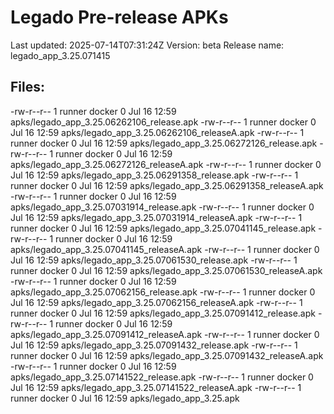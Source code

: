 # Legado Pre-release APKs
Last updated: 2025-07-14T07:31:24Z
Version: beta
Release name: legado_app_3.25.071415
## Files:
-rw-r--r-- 1 runner docker 0 Jul 16 12:59 apks/legado_app_3.25.06262106_release.apk
-rw-r--r-- 1 runner docker 0 Jul 16 12:59 apks/legado_app_3.25.06262106_releaseA.apk
-rw-r--r-- 1 runner docker 0 Jul 16 12:59 apks/legado_app_3.25.06272126_release.apk
-rw-r--r-- 1 runner docker 0 Jul 16 12:59 apks/legado_app_3.25.06272126_releaseA.apk
-rw-r--r-- 1 runner docker 0 Jul 16 12:59 apks/legado_app_3.25.06291358_release.apk
-rw-r--r-- 1 runner docker 0 Jul 16 12:59 apks/legado_app_3.25.06291358_releaseA.apk
-rw-r--r-- 1 runner docker 0 Jul 16 12:59 apks/legado_app_3.25.07031914_release.apk
-rw-r--r-- 1 runner docker 0 Jul 16 12:59 apks/legado_app_3.25.07031914_releaseA.apk
-rw-r--r-- 1 runner docker 0 Jul 16 12:59 apks/legado_app_3.25.07041145_release.apk
-rw-r--r-- 1 runner docker 0 Jul 16 12:59 apks/legado_app_3.25.07041145_releaseA.apk
-rw-r--r-- 1 runner docker 0 Jul 16 12:59 apks/legado_app_3.25.07061530_release.apk
-rw-r--r-- 1 runner docker 0 Jul 16 12:59 apks/legado_app_3.25.07061530_releaseA.apk
-rw-r--r-- 1 runner docker 0 Jul 16 12:59 apks/legado_app_3.25.07062156_release.apk
-rw-r--r-- 1 runner docker 0 Jul 16 12:59 apks/legado_app_3.25.07062156_releaseA.apk
-rw-r--r-- 1 runner docker 0 Jul 16 12:59 apks/legado_app_3.25.07091412_release.apk
-rw-r--r-- 1 runner docker 0 Jul 16 12:59 apks/legado_app_3.25.07091412_releaseA.apk
-rw-r--r-- 1 runner docker 0 Jul 16 12:59 apks/legado_app_3.25.07091432_release.apk
-rw-r--r-- 1 runner docker 0 Jul 16 12:59 apks/legado_app_3.25.07091432_releaseA.apk
-rw-r--r-- 1 runner docker 0 Jul 16 12:59 apks/legado_app_3.25.07141522_release.apk
-rw-r--r-- 1 runner docker 0 Jul 16 12:59 apks/legado_app_3.25.07141522_releaseA.apk
-rw-r--r-- 1 runner docker 0 Jul 16 12:59 apks/legado_app_3.25.apk
